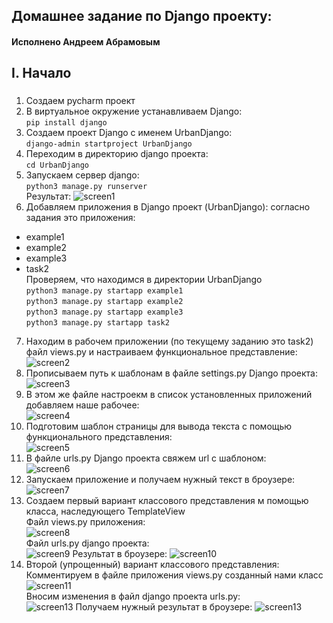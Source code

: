 ## Домашнее задание по Django проекту:

#### Исполнено Андреем Абрамовым

##  I. Начало
### 
1. Создаем pycharm проект
2. В виртуальное окружение устанавливаем Django:  
```pip install django```
3. Создаем проект Django с именем UrbanDjango:   
```django-admin startproject UrbanDjango``` 
4. Переходим в директорию django проекта:  
```cd UrbanDjango```
5. Запускаем сервер django:  
```python3 manage.py runserver```  
Результат:
![screen1](screens/runserver.png)  
6. Добавляем приложения в Django проект (UrbanDjango): согласно задания это приложения:
- example1
- example2
- example3
- task2  
Проверяем, что находимся в директории UrbanDjango  
```python3 manage.py startapp example1```  
```python3 manage.py startapp example2```  
```python3 manage.py startapp example3```  
```python3 manage.py startapp task2```  
7. Находим в рабочем приложении (по текущему заданию это task2) файл views.py
и настраиваем функциональное представление:  
![screen2](screens/function_view.png)  
8. Прописываем путь к шаблонам в файле settings.py Django проекта:  
![screen3](screens/Templates_path.png)  
9. В этом же файле настроекм в список установленных приложений добавляем наше рабочее:  
![screen4](screens/Installed_apps.png)  
10. Подготовим шаблон страницы для вывода текста с помощью функционального представления:  
![screen5](screens/template_func.png)  
11. В файле urls.py Django проекта свяжем url с шаблоном:  
![screen6](screens/path_func.png)  
12. Запускаем приложение и получаем нужный текст в броузере:  
![screen7](screens/res_func.png)  
13. Создаем первый вариант классового представления м помощью класса, наследующего TemplateView  
Файл views.py приложения:  
![screen8](screens/view_class.png)  
Файл urls.py django проекта:  
![screen9](screens/url_class.png)
Результат в броузере:
![screen10](screens/res_class.png)
14. Второй (упрощенный) вариант классового представления:  
Комментируем в файле приложения views.py созданный нами класс
![screen11](screens/view_class_comment.png)  
Вносим изменения в файл django проекта urls.py:  
![screen13](screens/url_class_light.png)
Получаем нужный результат в броузере:
![screen13](screens/res_class_light.png)



